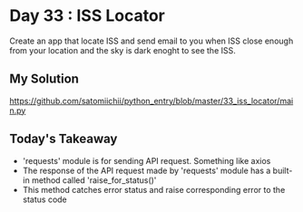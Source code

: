 # Day 33 : ISS Locator

Create an app that locate ISS and send email to you when ISS close enough from your location and the sky is dark enoght to see the ISS.

## My Solution

https://github.com/satomiichii/python_entry/blob/master/33_iss_locator/main.py

## Today's Takeaway

- 'requests' module is for sending API request. Something like axios
- The response of the API request made by 'requests' module has a built-in method called 'raise_for_status()'
- This method catches error status and raise corresponding error to the status code 